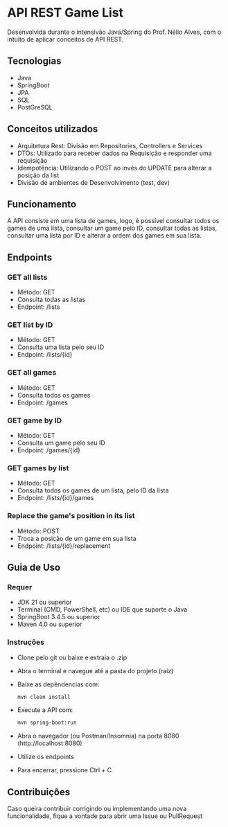# API REST Game List
Desenvolvida durante o intensivão Java/Spring do Prof. Nélio Alves, com o intuito de aplicar conceitos de API REST.

## Tecnologias
- Java
- SpringBoot
- JPA
- SQL
- PostGreSQL

## Conceitos utilizados
- Arquitetura Rest: Divisão em Repositories, Controllers e Services
- DTOs: Utilizado para receber dados na Requisição e responder uma requisição
- Idempotência: Utilizando o POST ao invés do UPDATE para alterar a posição da list
- Divisão de ambientes de Desenvolvimento (test, dev)

## Funcionamento
A API consiste em uma lista de games, logo, é possível consultar todos os games de uma lista, consultar um game pelo ID, consultar todas as listas, consultar uma lista por ID e alterar a ordem dos games em sua lista.

## Endpoints
### GET all lists
- Método: GET
- Consulta todas as listas
- Endpoint: /lists
  
### GET list by ID
- Método: GET
- Consulta uma lista pelo seu ID
- Endpoint: /lists/{id}
  
### GET all games
- Método: GET
- Consulta todos os games
- Endpoint: /games
  
### GET game by ID
- Método: GET
- Consulta um game pelo seu ID
- Endpoint: /games/{id}
  
### GET games by list
- Método: GET
- Consulta todos os games de um lista, pelo ID da lista
- Endpoint: /lists/{id}/games
  
### Replace the game's position in its list
- Método: POST
- Troca a posição de um game em sua lista
- Endpoint: /lists/{id}/replacement

## Guia de Uso
### Requer
- JDK 21 ou superior
- Terminal (CMD, PowerShell, etc) ou IDE que suporte o Java
- SpringBoot 3.4.5 ou superior
- Maven 4.0 ou superior

### Instruções
- Clone pelo git ou baixe e extraia o .zip
- Abra o terminal e navegue até a pasta do projeto (raíz)
- Baixe as depêndencias com:
  
    ``` bash
    mvn clean install
    ```
- Execute a API com:
  
  ``` bash
  mvn spring-boot:run
  ```
- Abra o navegador (ou Postman/Insomnia) na porta 8080 (http://localhost:8080)
- Utilize os endpoints
- Para encerrar, pressione Ctrl + C

## Contribuições
Caso queira contribuir corrigindo ou implementando uma nova funcionalidade, fique a vontade para abrir uma Issue ou PullRequest
